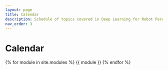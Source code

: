 ```yaml
---
layout: page
title: Calendar
description: Schedule of topics covered in Deep Learning for Robot Perception at the University of Michigan.
nav_order: 3
---
```


# Calendar


{% for module in site.modules %}
{{ module }}
{% endfor %}
